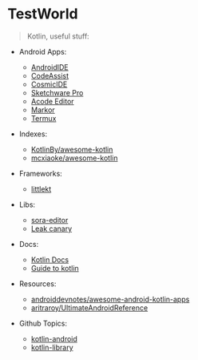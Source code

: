 # TestWorld
> Kotlin, useful stuff:

- Android Apps:
  - [AndroidIDE](https://github.com/itsaky/AndroidIDE)
  - [CodeAssist](https://github.com/tyron12233/CodeAssist)
  - [CosmicIDE](https://github.com/Cosmic-Ide/Cosmic-Ide)
  - [Sketchware Pro](https://github.com/Sketchware-Pro/Sketchware-Pro)
  - [Acode Editor](https://github.com/deadlyjack/code-editor)
  - [Markor](https://play.google.com/store/apps/details?id=net.gsantner.markor)
  - [Termux](https://f-droid.org/packages/com.termux)

- Indexes:
  - [KotlinBy/awesome-kotlin](https://kotlin.link/resources)
  - [mcxiaoke/awesome-kotlin](https://github.com/mcxiaoke/awesome-kotlin)

- Frameworks:
  - [littlekt](https://github.com/littlektframework/littlekt)

- Libs:
  - [sora-editor](https://github.com/Rosemoe/sora-editor)
  - [Leak canary](https://github.com/square/leakcanary)

- Docs:
  - [Kotlin Docs](https://kotlinlang.org/docs/getting-started.html)
  - [Guide to kotlin](https://tbhaxor.github.io/GUIDE-TO-KOTLIN/)

- Resources:
  - [androiddevnotes/awesome-android-kotlin-apps](https://github.com/androiddevnotes/awesome-android-kotlin-apps)
  - [aritraroy/UltimateAndroidReference](https://github.com/aritraroy/UltimateAndroidReference)

- Github Topics:
  - [kotlin-android](https://github.com/topics/kotlin-android)
  - [kotlin-library](https://github.com/topics/kotlin-library)

